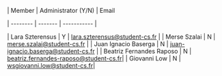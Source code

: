| Member    | Administrator (Y/N) | Email

| -------- | ------- | ----------- |

| Lara Szterensus | Y | lara.szterensus@student-cs.fr |
| Merse Szalai | N | merse.szalai@student-cs.fr |
| Juan Ignacio Baserga | N | juan-ignacio.baserga@student-cs.fr |
| Beatriz Fernandes Raposo | N | beatriz.fernandes-raposo@student-cs.fr|
| Giovanni Low | N | wsgiovanni.low@student-cs.fr|

